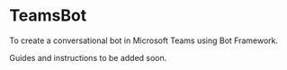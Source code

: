 ﻿# TeamsBot

To create a conversational bot in Microsoft Teams using Bot Framework.

Guides and instructions to be added soon.
